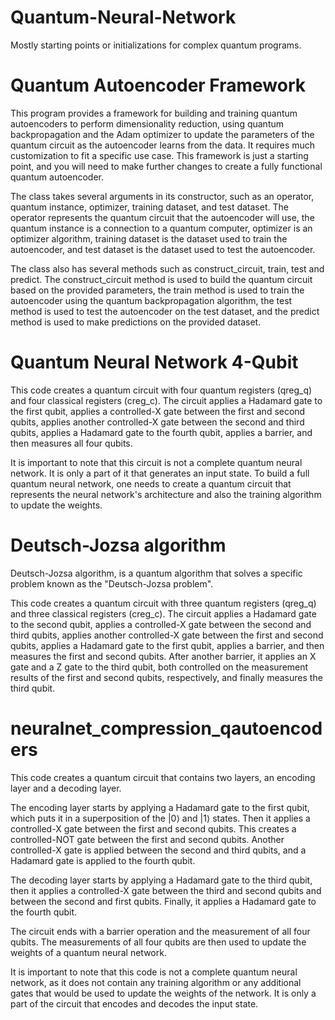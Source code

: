 # Quantum-Neural-Network
Mostly starting points or 
initializations for complex quantum programs.

# Quantum Autoencoder Framework

This program provides a framework for building and training quantum autoencoders to perform dimensionality reduction, using quantum backpropagation and the Adam optimizer to update the parameters of the quantum circuit as the autoencoder learns from the data. It requires much customization to fit a specific use case. This framework is just a starting point, and you will need to make further changes to create a fully functional quantum autoencoder.

The class takes several arguments in its constructor, such as an operator, quantum instance, optimizer, training dataset, and test dataset. The operator represents the quantum circuit that the autoencoder will use, the quantum instance is a connection to a quantum computer, optimizer is an optimizer algorithm, training dataset is the dataset used to train the autoencoder, and test dataset is the dataset used to test the autoencoder.

The class also has several methods such as construct_circuit, train, test and predict. The construct_circuit method is used to build the quantum circuit based on the provided parameters, the train method is used to train the autoencoder using the quantum backpropagation algorithm, the test method is used to test the autoencoder on the test dataset, and the predict method is used to make predictions on the provided dataset.

# Quantum Neural Network 4-Qubit

This code creates a quantum circuit with four quantum registers (qreg_q) and four classical registers (creg_c). The circuit applies a Hadamard gate to the first qubit, applies a controlled-X gate between the first and second qubits, applies another controlled-X gate between the second and third qubits, applies a Hadamard gate to the fourth qubit, applies a barrier, and then measures all four qubits.

It is important to note that this circuit is not a complete quantum neural network. It is only a part of it that generates an input state. To build a full quantum neural network, one needs to create a quantum circuit that represents the neural network's architecture and also the training algorithm to update the weights.

# Deutsch-Jozsa algorithm

Deutsch-Jozsa algorithm, is a quantum algorithm that solves a specific problem known as the "Deutsch-Jozsa problem".

This code creates a quantum circuit with three quantum registers (qreg_q) and three classical registers (creg_c). The circuit applies a Hadamard gate to the second qubit, applies a controlled-X gate between the second and third qubits, applies another controlled-X gate between the first and second qubits, applies a Hadamard gate to the first qubit, applies a barrier, and then measures the first and second qubits. After another barrier, it applies an X gate and a Z gate to the third qubit, both controlled on the measurement results of the first and second qubits, respectively, and finally measures the third qubit.

# neuralnet_compression_qautoencoders

This code creates a quantum circuit that contains two layers, an encoding layer and a decoding layer.

The encoding layer starts by applying a Hadamard gate to the first qubit, which puts it in a superposition of the |0⟩ and |1⟩ states. Then it applies a controlled-X gate between the first and second qubits. This creates a controlled-NOT gate between the first and second qubits. Another controlled-X gate is applied between the second and third qubits, and a Hadamard gate is applied to the fourth qubit.

The decoding layer starts by applying a Hadamard gate to the third qubit, then it applies a controlled-X gate between the third and second qubits and between the second and first qubits. Finally, it applies a Hadamard gate to the fourth qubit.

The circuit ends with a barrier operation and the measurement of all four qubits. The measurements of all four qubits are then used to update the weights of a quantum neural network.

It is important to note that this code is not a complete quantum neural network, as it does not contain any training algorithm or any additional gates that would be used to update the weights of the network. It is only a part of the circuit that encodes and decodes the input state.
